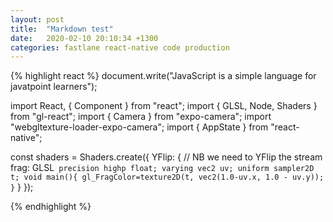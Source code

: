 ```yaml
---
layout: post
title:  "Markdown test"
date:   2020-02-10 20:10:34 +1300
categories: fastlane react-native code production
---
```


{% highlight react %}
document.write("JavaScript is a simple language for javatpoint learners");

import React, { Component } from "react";
import { GLSL, Node, Shaders } from "gl-react";
import { Camera } from "expo-camera";
import "webgltexture-loader-expo-camera";
import { AppState } from "react-native";

const shaders = Shaders.create({
  YFlip: {
    // NB we need to YFlip the stream
    frag: GLSL`
precision highp float;
varying vec2 uv;
uniform sampler2D t;
void main(){
  gl_FragColor=texture2D(t, vec2(1.0-uv.x, 1.0 - uv.y));
}`
  }
});

{% endhighlight %}